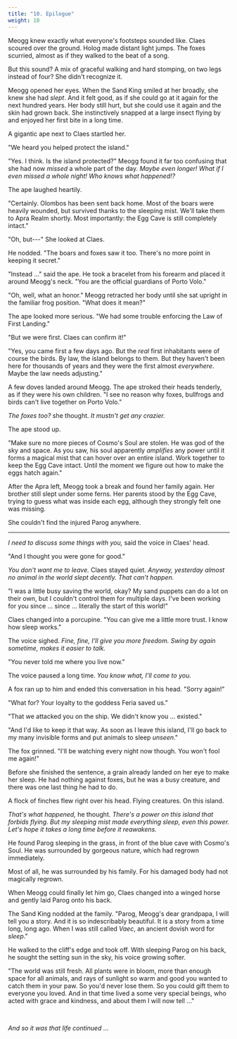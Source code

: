 ```yaml
---
title: "10. Epilogue"
weight: 10
---
```


Meogg knew exactly what everyone's footsteps sounded like. Claes scoured over the ground. Holog made distant light jumps. The foxes scurried, almost as if they walked to the beat of a song.

But this sound? A mix of graceful walking and hard stomping, on two legs instead of four? She didn't recognize it.

Meogg opened her eyes. When the Sand King smiled at her broadly, she knew she had _slept_. And it felt good, as if she could go at it again for the next hundred years. Her body still hurt, but she could use it again and the skin had grown back. She instinctively snapped at a large insect flying by and enjoyed her first bite in a long time.

A gigantic ape next to Claes startled her. 

"We heard you helped protect the island."

"Yes. I think. Is the island protected?" Meogg found it far too confusing that she had now _missed_ a whole part of the day. _Maybe even longer! What if I even missed a whole night! Who knows what happened!?_

The ape laughed heartily. 

"Certainly. Olombos has been sent back home. Most of the boars were heavily wounded, but survived thanks to the sleeping mist. We'll take them to Apra Realm shortly. Most importantly: the Egg Cave is still completely intact."

"Oh, but---" She looked at Claes.

He nodded. "The boars and foxes saw it too. There's no more point in keeping it secret."

"Instead ..." said the ape. He took a bracelet from his forearm and placed it around Meogg's neck. "You are the official guardians of Porto Volo."

"Oh, well, what an honor." Meogg retracted her body until she sat upright in the familiar frog position. "What does it mean?"

The ape looked more serious. "We had some trouble enforcing the Law of First Landing."

"But we were first. Claes can confirm it!"

"Yes, you came first a few days ago. But the _real_ first inhabitants were of course the birds. By law, the island belongs to them. But they haven't been here for thousands of years and they were the first almost _everywhere_. Maybe the law needs adjusting."

A few doves landed around Meogg. The ape stroked their heads tenderly, as if they were his own children. "I see no reason why foxes, bullfrogs and birds can't live together on Porto Volo."

_The foxes too?_ she thought. _It mustn't get any crazier._

The ape stood up. 

"Make sure no more pieces of Cosmo's Soul are stolen. He was god of the sky and space. As you saw, his soul apparently _amplifies_ any power until it forms a magical mist that can hover over an entire island. Work together to keep the Egg Cave intact. Until the moment we figure out how to make the eggs hatch again."

After the Apra left, Meogg took a break and found her family again. Her brother still slept under some ferns. Her parents stood by the Egg Cave, trying to guess what was inside each egg, although they strongly felt one was missing. 

She couldn't find the injured Parog anywhere.

___

_I need to discuss some things with you,_ said the voice in Claes' head.

"And I thought you were gone for good."

_You don't want me to leave._ Claes stayed quiet. _Anyway, yesterday almost no animal in the world slept decently. That can't happen._

"I was a little busy saving the world, okay? My sand puppets can do a lot on their own, but I couldn't control them for multiple days. I've been working for you since ... since ... literally the start of this world!"

Claes changed into a porcupine. "You can give me a little more trust. I know how sleep works."

The voice sighed. _Fine, fine, I'll give you more freedom. Swing by again sometime, makes it easier to talk._

"You never told me where you live now." 

The voice paused a long time. _You know what, I'll come to you._

A fox ran up to him and ended this conversation in his head. "Sorry again!"

"What for? Your loyalty to the goddess Feria saved us."

"That we attacked you on the ship. We didn't know you ... existed."

"And I'd like to keep it that way. As soon as I leave this island, I'll go back to my many invisible forms and put animals to sleep _unseen_."

The fox grinned. "I'll be watching every night now though. You won't fool me again!"

Before she finished the sentence, a grain already landed on her eye to make her sleep. He had nothing against foxes, but he was a busy creature, and there was one last thing he had to do.

A flock of finches flew right over his head. Flying creatures. On this island.

_That's what happened,_ he thought. _There's a power on this island that forbids flying. But my sleeping mist made everything sleep, even this power. Let's hope it takes a long time before it reawakens._

He found Parog sleeping in the grass, in front of the blue cave with Cosmo's Soul. He was surrounded by gorgeous nature, which had regrown immediately.

Most of all, he was surrounded by his family. For his damaged body had not magically regrown.

When Meogg could finally let him go, Claes changed into a winged horse and gently laid Parog onto his back. 

The Sand King nodded at the family. "Parog, Meogg's dear grandpapa, I will tell you a story. And it is so indescribably beautiful. It is a story from a time long, long ago. When I was still called _Vaec_, an ancient dovish word for _sleep_."

He walked to the cliff's edge and took off. With sleeping Parog on his back, he sought the setting sun in the sky, his voice growing softer. 

"The world was still fresh. All plants were in bloom, more than enough space for all animals, and rays of sunlight so warm and good you wanted to catch them in your paw. So you'd never lose them. So you could gift them to everyone you loved. And in that time lived a some very special beings, who acted with grace and kindness, and about them I will now tell ..."

&nbsp;

_And so it was that life continued ..._
